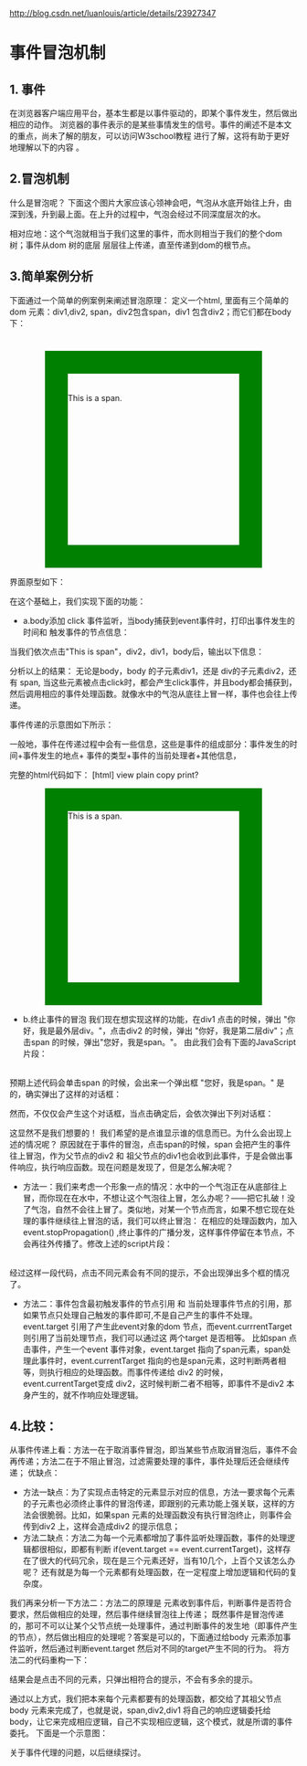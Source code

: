http://blog.csdn.net/luanlouis/article/details/23927347

# 事件冒泡机制

## 1. 事件
在浏览器客户端应用平台，基本生都是以事件驱动的，即某个事件发生，然后做出相应的动作。
浏览器的事件表示的是某些事情发生的信号。事件的阐述不是本文的重点，尚未了解的朋友，可以访问W3school教程 进行了解，这将有助于更好地理解以下的内容 。

## 2.冒泡机制
什么是冒泡呢？
下面这个图片大家应该心领神会吧，气泡从水底开始往上升，由深到浅，升到最上面。在上升的过程中，气泡会经过不同深度层次的水。
                        
相对应地：这个气泡就相当于我们这里的事件，而水则相当于我们的整个dom树；事件从dom 树的底层 层层往上传递，直至传递到dom的根节点。

## 3.简单案例分析
下面通过一个简单的例案例来阐述冒泡原理：
定义一个html, 里面有三个简单的dom 元素：div1,div2, span，div2包含span，div1 包含div2；而它们都在body 下：     

<span style="font-family:Microsoft YaHei;font-size:10px;"><body id="body">  
    <div id="box1" class="box1">  
        <div id="box2" class="box2">  
            <span id="span">This is a span.</span>  
        </div>  
    </div>  
</body></span>  

界面原型如下：
                             
在这个基础上，我们实现下面的功能：
* a.body添加 click 事件监听，当body捕获到event事件时，打印出事件发生的时间和 触发事件的节点信息：

<script type="text/javascript">  
    window.onload = function() {  
        document.getElementById("body").addEventListener("click",eventHandler);  
    }  
    function eventHandler(event) {  
        console.log("时间："+new Date(event.timeStamp)+" 产生事件的节点：" + event.target.id +"  当前节点："+event.currentTarget.id);  
    }  
</script>  
 
当我们依次点击"This is span"，div2，div1，body后，输出以下信息：
           
分析以上的结果：
无论是body，body 的子元素div1，还是 div的子元素div2，还有 span, 当这些元素被点击click时，都会产生click事件，并且body都会捕获到，然后调用相应的事件处理函数。就像水中的气泡从底往上冒一样，事件也会往上传递。

事件传递的示意图如下所示：
           
一般地，事件在传递过程中会有一些信息，这些是事件的组成部分：事件发生的时间+事件发生的地点+ 事件的类型+事件的当前处理者+其他信息，
       
      
完整的html代码如下：
[html] view plain copy print?
<span style="font-family:Microsoft YaHei;font-size:10px;"><!DOCTYPE html>  
<html>  
<head>  
<meta charset="UTF-8">  
<script type="text/javascript" src="js/jquery-1.11.0.js"></script>  
<title>Insert title here</title>  
<style type="text/css">  
.box1 {  
    border: green 40px solid;  
    width: 300px;  
    height: 300px;  
    margin: auto;  
}  
  
.box2 {  
    border: yellow 40px solid;  
    width: 220px;  
    height: 220px;  
    margin: auto;  
}  
  
span {  
    position: relative;  
    left: 50px;  
    top: 50px;  
    background-color: rgba(128, 128, 128, 0.22);  
}  
</style>  
  
<script type="text/javascript">  
    window.onload = function() {  
        document.getElementById("body").addEventListener("click",eventHandler);  
    }  
    function eventHandler(event) {  
        console.log("时间："+new Date(event.timeStamp)+" 产生事件的节点：" + event.target.id +"  当前节点："+event.currentTarget.id);  
    }  
</script>  
  
</head>  
<body id="body">  
    <div id="box1" class="box1">  
        <div id="box2" class="box2">  
            <span id="span">This is a span.</span>  
        </div>  
    </div>  
</body>  
</html></span>  

* b.终止事件的冒泡
我们现在想实现这样的功能，在div1 点击的时候，弹出 "你好，我是最外层div。"，点击div2 的时候，弹出 "你好，我是第二层div"；点击span 的时候，弹出"您好，我是span。"。
由此我们会有下面的JavaScript片段：

<span style="font-family:Microsoft YaHei;font-size:10px;"><script type="text/javascript">  
    window.onload = function() {  
        document.getElementById("box1").addEventListener("click",function(event){  
            alert("您好，我是最外层div。");  
        });  
        document.getElementById("box2").addEventListener("click",function(event){  
            alert("您好，我是第二层div。");  
        });  
        document.getElementById("span").addEventListener("click",function(event){  
            alert("您好，我是span。");  
        });  
    }  
</script></span>  
预期上述代码会单击span 的时候，会出来一个弹出框 "您好，我是span。" 是的，确实弹出了这样的对话框：
          
然而，不仅仅会产生这个对话框，当点击确定后，会依次弹出下列对话框：

这显然不是我们想要的！ 我们希望的是点谁显示谁的信息而已。为什么会出现上述的情况呢？ 原因就在于事件的冒泡，点击span的时候，span 会把产生的事件往上冒泡，作为父节点的div2 和 祖父节点的div1也会收到此事件，于是会做出事件响应，执行响应函数。现在问题是发现了，但是怎么解决呢？

* 方法一：我们来考虑一个形象一点的情况：水中的一个气泡正在从底部往上冒，而你现在在水中，不想让这个气泡往上冒，怎么办呢？——把它扎破！没了气泡，自然不会往上冒了。类似地，对某一个节点而言，如果不想它现在处理的事件继续往上冒泡的话，我们可以终止冒泡：
在相应的处理函数内，加入  event.stopPropagation()   ,终止事件的广播分发，这样事件停留在本节点，不会再往外传播了。修改上述的script片段：

<span style="font-family:Microsoft YaHei;font-size:10px;"><script type="text/javascript">  
    window.onload = function() {  
        document.getElementById("box1").addEventListener("click",function(event){  
            alert("您好，我是最外层div。");  
            event.stopPropagation();  
        });  
        document.getElementById("box2").addEventListener("click",function(event){  
            alert("您好，我是第二层div。");  
            event.stopPropagation();  
        });  
        document.getElementById("span").addEventListener("click",function(event){  
            alert("您好，我是span。");  
            event.stopPropagation();  
        });  
    }  
</script></span>  
经过这样一段代码，点击不同元素会有不同的提示，不会出现弹出多个框的情况了。

* 方法二：事件包含最初触发事件的节点引用 和 当前处理事件节点的引用，那如果节点只处理自己触发的事件即可,不是自己产生的事件不处理。event.target 引用了产生此event对象的dom 节点，而event.currrentTarget 则引用了当前处理节点，我们可以通过这 两个target 是否相等。
比如span 点击事件，产生一个event 事件对象，event.target 指向了span元素，span处理此事件时，event.currentTarget 指向的也是span元素，这时判断两者相等，则执行相应的处理函数。而事件传递给 div2 的时候，event.currentTarget变成 div2，这时候判断二者不相等，即事件不是div2 本身产生的，就不作响应处理逻辑。               

<span style="font-family:Microsoft YaHei;font-size:10px;"><script type="text/javascript">  
    window.onload = function() {  
        document.getElementById("box1").addEventListener("click",function(event){  
            if(event.target == event.currentTarget)  
            {  
                alert("您好，我是最外层div。");  
            }  
        });  
        document.getElementById("box2").addEventListener("click",function(event){  
            if(event.target == event.currentTarget)  
            {  
                alert("您好，我是第二层div。");  
            }  
        });  
        document.getElementById("span").addEventListener("click",function(event){  
            if(event.target == event.currentTarget)  
            {  
                alert("您好，我是span。");  
                  
            }  
        });  
    }  
</script></span>  
## 4.比较：
从事件传递上看：方法一在于取消事件冒泡，即当某些节点取消冒泡后，事件不会再传递；方法二在于不阻止冒泡，过滤需要处理的事件，事件处理后还会继续传递；
优缺点：
 * 方法一缺点：为了实现点击特定的元素显示对应的信息，方法一要求每个元素的子元素也必须终止事件的冒泡传递，即跟别的元素功能上强关联，这样的方法会很脆弱。比如，如果span 元素的处理函数没有执行冒泡终止，则事件会传到div2 上，这样会造成div2 的提示信息；
 * 方法二缺点：方法二为每一个元素都增加了事件监听处理函数，事件的处理逻辑都很相似，即都有判断 if(event.target == event.currentTarget)，这样存在了很大的代码冗余，现在是三个元素还好，当有10几个，上百个又该怎么办呢？
还有就是为每一个元素都有处理函数，在一定程度上增加逻辑和代码的复杂度。

我们再来分析一下方法二：方法二的原理是 元素收到事件后，判断事件是否符合要求，然后做相应的处理，然后事件继续冒泡往上传递；
既然事件是冒泡传递的，那可不可以让某个父节点统一处理事件，通过判断事件的发生地（即事件产生的节点），然后做出相应的处理呢？答案是可以的，下面通过给body 元素添加事件监听，然后通过判断event.target 然后对不同的target产生不同的行为。
将方法二的代码重构一下：

<script type="text/javascript">  
    window.onload = function() {  
        document.getElementById("body").addEventListener("click",eventPerformed);  
    }  
    function eventPerformed(event) {  
        var target = event.target;  
        switch (target.id) {  
        case "span":   
            alert("您好，我是span。");  
            break;  
        case "div1":  
            alert("您好，我是第二层div。");  
            break;  
        case "div2":  
             alert("您好，我是最外层div。");  
            break;  
        }  
    }  
</script>  
结果会是点击不同的元素，只弹出相符合的提示，不会有多余的提示。

通过以上方式，我们把本来每个元素都要有的处理函数，都交给了其祖父节点body 元素来完成了，也就是说，span,div2,div1 将自己的响应逻辑委托给body，让它来完成相应逻辑，自己不实现相应逻辑，这个模式，就是所谓的事件委托。
下面是一个示意图：

关于事件代理的问题，以后继续探讨。
